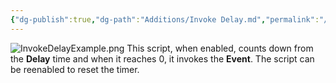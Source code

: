 ```yaml
---
{"dg-publish":true,"dg-path":"Additions/Invoke Delay.md","permalink":"/additions/invoke-delay/","noteIcon":""}
---
```


![InvokeDelayExample.png](/img/user/img/InvokeDelayExample.png)
This script, when enabled, counts down from the **Delay** time and when it reaches 0, it invokes the **Event**. The script can be reenabled to reset the timer. 